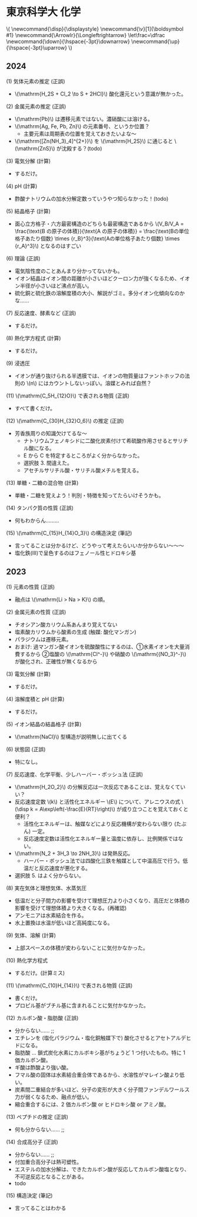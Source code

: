 # 東京科学大 化学

\\(
    \newcommand{\disp}{\displaystyle}
    \newcommand{\v}[1]{\boldsymbol #1}
    \newcommand{\Arrowlr}{\Longleftrightarrow}
    \let\frac=\dfrac
    \newcommand{\down}{\hspace{-3pt}\downarrow}
    \newcommand{\up}{\hspace{-3pt}\uparrow}
\\)

## 2024

(1) 気体元素の推定 (正誤)

+ \\(\mathrm{H_2S + Cl_2 \to S + 2HCl}\\) 酸化還元という意識が無かった。

(2) 金属元素の推定 (正誤)

+ \\(\mathrm{Pb}\\) は遷移元素ではない。濃硝酸には溶ける。
+ \\(\mathrm{Ag, Fe, Pb, Zn}\\) の元素番号、というか位置？
    - 主要元素は周期表の位置を覚えておきたいよな～
+ \\(\mathrm{[Zn(NH_3)_4]^{2+}}\\) を \\(\mathrm{H_2S}\\) に通じると \\(\mathrm{ZnS}\\) が沈殿する？(todo)

(3) 電気分解 (計算)

+ するだけ。

(4) pH (計算)

+ 酢酸ナトリウムの加水分解定数っていうやつ知らなかった！(todo)

(5) 結晶格子 (計算)

+ 面心立方格子・六方最密構造のどちらも最密構造であるから \\(V_B/V_A = \frac{\text{B の原子の体積}}{\text{A の原子の体積}} = \frac{\text{Bの単位格子あたり個数} \times {r_B}^3}{\text{Aの単位格子あたり個数} \times {r_A}^3}\\) となるのはすごい

(6) 理論 (正誤)

+ 電気陰性度のことあんまり分かってないかも。
+ イオン結晶はイオン間の距離が小さいほどクーロン力が強くなるため、イオン半径が小さいほど沸点が高い。
+ 硫化銅と硫化鉄の溶解度積の大小、解説がゴミ。多分イオン化傾向なのかな……

(7) 反応速度、酵素など (正誤)

+ するだけ。

(8) 熱化学方程式 (計算)

+ するだけ。

(9) 浸透圧

+ イオンが通り抜けられる半透膜では、イオンの物質量はファントホッフの法則の \\(n\\) にはカウントしないっぽい。溶媒とみれば自然？

(11) \\(\mathrm{C_5H_{12}O}\\) で表される物質 (正誤)

+ すべて書くだけ。

(12) \\(\mathrm{C_{30}H_{32}O_6}\\) の推定 (正誤)

+ 芳香族周りの知識欠けてるな～
    - ナトリウムフェノキシドに二酸化炭素付けて希硫酸作用させるとサリチル酸になる。
    - E から C を特定するところがよく分からなかった。
    - 選択肢 3. 間違えた。
    - アセチルサリチル酸・サリチル酸メチルを覚える。

(13) 単糖・二糖の混合物 (計算)

+ 単糖・二糖を覚えよう！判別・特徴を知ってたらいけそうかも。

(14) タンパク質の性質 (正誤)

+ 何もわからん………

(15) \\(\mathrm{C_{15}H_{14}O_3}\\) の構造決定 (筆記)

+ 言ってることは分かるけど、どうやって考えたらいいか分からない～～～
+ 塩化鉄(III)で呈色するのはフェノール性ヒドロキシ基



## 2023

(1) 元素の性質 (正誤)

+ 融点は \\(\mathrm{Li > Na > K}\\) の順。

(2) 金属元素の性質 (正誤)

+ チオシアン酸カリウム系あんまり覚えてない
+ 塩素酸カリウムから酸素の生成 (触媒: 酸化マンガン)
+ パラジウムは遷移元素。
+ おまけ: 過マンガン酸イオンを硫酸酸性にするのは、①水素イオンを大量消費するから ②塩酸の \\(\mathrm{Cl^-}\\) や硝酸の \\(\mathrm{{NO_3}^-}\\) が酸化され、正確性が無くなるから

(3) 電気分解 (計算)

+ するだけ。

(4) 溶解度積と pH (計算)

+ するだけ。

(5) イオン結晶の結晶格子 (計算)

+ \\(\mathrm{NaCl}\\) 型構造が説明無しに出てくる

(6) 状態図 (正誤)

+ 特になし。

(7) 反応速度、化学平衡、少しハーバー・ボッシュ法 (正誤)

+ \\(\mathrm{H_2O_2}\\) の分解反応は一次反応であることは、覚えなくていい？
+ 反応速度定数 \\(k\\) と活性化エネルギー \\(E\\) について、アレニウスの式 \\(\disp k = A\exp\left(-\frac{E}{RT}\right)\\) が成り立つことを覚えておくと便利？
    - 活性化エネルギーは、触媒などにより反応機構が変わらない限り (たぶん) 一定。
    - 反応速度定数は活性化エネルギー量と温度に依存し、比例関係ではない。
+ \\(\mathrm{N_2 + 3H_3 \to 2NH_3}\\) は発熱反応。
    - ハーバー・ボッシュ法では四酸化三鉄を触媒として中温高圧で行う。低温だと反応速度が悪化する。
+ 選択肢 5. はよく分からない。

(8) 実在気体と理想気体、水蒸気圧

+ 低温だと分子間力の影響を受けて理想圧力より小さくなり、高圧だと体積の影響を受けて理想体積より大きくなる。(再確認)
+ アンモニアは水素結合を作る。
+ 水上置換は水温が低いほど高純度になる。

(9) 気体、溶解 (計算)

+ 上部スペースの体積が変わらないことに気付かなかった。

(10) 熱化学方程式

+ するだけ。(計算ミス)

(11) \\(\mathrm{C_{10}H_{14}}\\) で表される物質 (正誤)

+ 書くだけ。
+ プロピル基がブチル基に含まれることに気付かなかった。

(12) カルボン酸・脂肪酸 (正誤)

+ 分からない…… ;;
+ エチレンを (塩化パラジウム・塩化銅触媒下で) 酸化させるとアセトアルデヒドになる。
+ 脂肪酸 ... 鎖式炭化水素にカルボキシ基がちょうど 1 つ付いたもの。特に 1 価カルボン酸。
+ ギ酸は酢酸より強い酸。
+ フマル酸の固体は水素結合重合体であるから、水溶性がマレイン酸より低い。
+ 炭素間二重結合が多いほど、分子の変形が大きく分子間ファンデルワールス力が弱くなるため、融点が低い。
+ 縮合重合するには、2 価カルボン酸 or ヒドロキシ酸 or アミノ酸。

(13) ペプチドの推定 (正誤)

+ 何も分からない…… ;;

(14) 合成高分子 (正誤)

+ 分からない…… ;;
+ 付加重合高分子は熱可塑性。
+ エステルの加水分解は、できたカルボン酸が反応してカルボン酸塩となり、不可逆反応となることがある。
+ todo

(15) 構造決定 (筆記)

+ 言ってることはわかる
